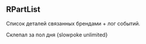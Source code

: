 ## RPartList
Список деталей связанных брендами + лог событий.

Склепал за пол дня {slowpoke unlimited}
